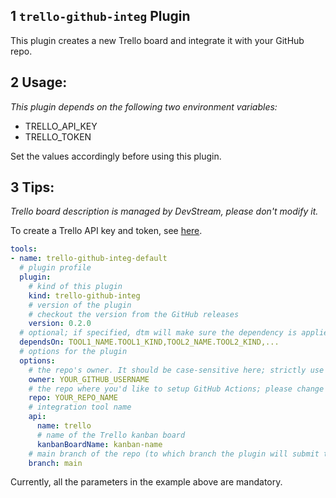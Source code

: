 ## 1 `trello-github-integ` Plugin

This plugin creates a new Trello board and integrate it with your GitHub repo.

## 2 Usage:

_This plugin depends on the following two environment variables:_

- TRELLO_API_KEY
- TRELLO_TOKEN

Set the values accordingly before using this plugin.

## 3 Tips:
_Trello board description is managed by DevStream, please don't modify it._

To create a Trello API key and token, see [here](https://docs.servicenow.com/bundle/quebec-it-asset-management/page/product/software-asset-management2/task/generate-trello-apikey-token.html).

```yaml
tools:
- name: trello-github-integ-default
  # plugin profile
  plugin:
    # kind of this plugin
    kind: trello-github-integ
    # version of the plugin
    # checkout the version from the GitHub releases
    version: 0.2.0
  # optional; if specified, dtm will make sure the dependency is applied first before handling this tool.
  dependsOn: TOOL1_NAME.TOOL1_KIND,TOOL2_NAME.TOOL2_KIND,...
  # options for the plugin
  options:
    # the repo's owner. It should be case-sensitive here; strictly use your GitHub user name; please change the value below.
    owner: YOUR_GITHUB_USERNAME
    # the repo where you'd like to setup GitHub Actions; please change the value below.
    repo: YOUR_REPO_NAME
    # integration tool name
    api:
      name: trello
      # name of the Trello kanban board
      kanbanBoardName: kanban-name
    # main branch of the repo (to which branch the plugin will submit the workflows)
    branch: main
```

Currently, all the parameters in the example above are mandatory.
